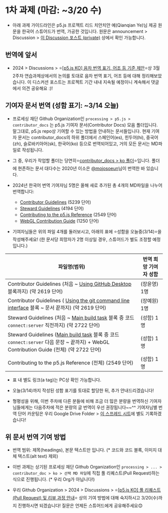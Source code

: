# 1차 과제 (마감: ~3/20 수)

* 아래 과제 가이드라인은 p5.js 프로젝트 리드 치안치안 예(Qianqian Ye)님 제공 원문을 한국어 스튜어드가 번역, 가공한 것입니다. 원문은 announcement > Discussion > [이 Discussion 포스트 (private)](https://github.com/orgs/p5-js-KO-Translation/discussions/6) 상에서 확인 가능합니다.

## 번역에 앞서

* 2024 > Discussions > ⭐[[p5.js KO] 음차 번역 표기, 어조 등 기준 제안](https://github.com/p5-js-KO-Translation/2024/discussions/6)⭐상 3월 2주차 연습과제상에서의 논의를 토대로 음차 번역 표기, 어조 등에 대해 정리해보았습니다. 이 디스커션 포스트는 프로젝트 기간 내내 지속될 예정이니 계속해서 댓글에서 의견 공유해요 :)!


## 기여자 문서 번역 (성함 표기: ~3/14 오늘)

* 프로세싱 재단 Github Organization인 `processing > p5.js > contributor_docs` 는 p5.js 기여자 문서(Contributor Docs) 모음 폴더입니다. 말그대로, p5.js repo상 기여할 수 있는 방법을 안내하는 문서들입니다. 현재 기여자 문서는 contributor_docs의 하위 폴더에서 스페인어(es), 힌두어(hi), 중국어(zh), 슬로바키아어(sk), 한국어(ko) 등으로 번역되어있고, 거의 모든 문서는 MD파일로 작성됩니다.
  
* 그 중, 우리가 작업할 폴더는 당연히⭐[contributor_docs > ko 폴더](https://github.com/processing/p5.js/tree/main/contributor_docs/ko)⭐입니다. 폴더에 현존하는 문서 대다수는 2020년 이소은 [@mojosoeun](https://github.com/mojosoeun)님이 번역한 바 있습니다. 

* 2024년 한국어 번역 기여자님 5명은 올해 새로 추가된 총 4개의 MD파일을 나누어 번역합니다:
  * [Contributor Guidelines](https://github.com/processing/p5.js/blob/main/contributor_docs/ko/contributor_guidelines.md) (5239 단어)
  * [Steward Guidelines](https://github.com/processing/p5.js/blob/main/contributor_docs/ko/steward_guidelines.md) (4194 단어)
  * [Contributing to the p5.js Reference](https://github.com/processing/p5.js/blob/main/contributor_docs/ko/contributing_to_the_p5.js_reference.md) (2549 단어)
  * [WebGL Contribution Guide](https://github.com/processing/p5.js/blob/main/contributor_docs/ko/webgl_contribution_guide.md)  (1250 단어)

* 기여자님들은 위의 파일 4개를 둘러보시고, 아래의 표에 ⭐성함을 오늘중(3/14)⭐을 작성해주세요! (한 문서당 희망자가 2명 이상일 경우, 스튜어드가 별도 조정할 예정입니다.)
  
|파일명(범위)| 번역 희망 기여자 성함 |
|---------|---|
|Contributor Guidelines (처음 ~ [Using GitHub Desktop](https://github.com/processing/p5.js/blob/main/contributor_docs/ko/contributor_guidelines.md#using-github-desktop) 블록까지) (약 2619 단어)| (장윤영) 1명       |
|Contributor Guidelines ( [Using the git command line interface](https://github.com/processing/p5.js/blob/main/contributor_docs/ko/contributor_guidelines.md#using-the-git-command-line-interface) 블록 ~ 문서 끝까지) (약 2619 단어)| (장예원) 1명      |
|Steward Guidelines (처음 ~ [Main build task](https://github.com/processing/p5.js/blob/main/contributor_docs/ko/steward_guidelines.md#main-build-task) 블록 중 코드 `connect:server` 직전까지) (약 2722 단어)| (성함) 1명      |
|Steward Guidelines ([Main build task](https://github.com/processing/p5.js/blob/main/contributor_docs/ko/steward_guidelines.md#main-build-task) 블록 중 코드 `connect:server` 다음 문장 ~ 끝까지) + WebGL Contribution Guide (전체) (약 2722 단어)| (성함) 1명    |
|Contributing to the p5.js Reference (전체) (2549 단어)| (성함) 1명    |

* 표 내 별도 링크(a tag)는 PC상 확인 가능합니다.

* 오늘(3/14)까지 작성된 성함 표기를 토대로 할당한 뒤, 추가 안내드리겠습니다!
  
* 형평성을 위해, 이번 주차에 다른 분들에 비해 조금 더 많은 분량을 번역하신 기여자님들에게는 다음주차에 적은 분량의 글 번역이 우선 권장됩니다~~^^ 기여자님별 번역 단어 카운팅은 우리 Google Drive Folder > [이 스프레드 시트](https://docs.google.com/spreadsheets/d/1ZOFNFKoJa8uLTPz2se3VxikT9q735q3U3-rxGlMkZjo/edit#gid=0)에 별도 기록하겠습니다!  

## 위 문서 번역 기여 방법

* 번역 범위: 제목(headings), 본문 텍스트만 입니다. (* 코드와 코드 블록, 이미지 대체 텍스트(alt text) 제외)

* 이번 과제는 상기된 프로세싱 재단 Github Organization인 `processing > ... > contributor_doc > ko > 선택 MD 파일`에 직접 풀 리퀘스트(Pull Request)하는 식으로 진행됩니다. (* 우리 Org가 아닙니다!)

* 우리 Github Organization > 2024 > Discussions > ⭐[[p5.js KO] 풀 리퀘스트(Pull Request) 및 리뷰 과정 안내](https://github.com/p5-js-KO-Translation/2024/discussions/7)⭐ 상의 기여 방법에 대해 숙지하시고 3/20(수)까지 진행하시면 되겠습니다! 질문은 언제든 스튜어드에게 공유해주세요😊
